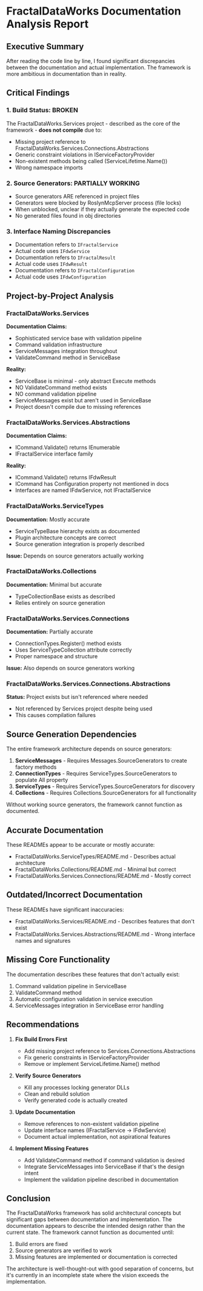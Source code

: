 # FractalDataWorks Documentation Analysis Report

## Executive Summary

After reading the code line by line, I found significant discrepancies between the documentation and actual implementation. The framework is more ambitious in documentation than in reality.

## Critical Findings

### 1. Build Status: BROKEN
The FractalDataWorks.Services project - described as the core of the framework - **does not compile** due to:
- Missing project reference to FractalDataWorks.Services.Connections.Abstractions
- Generic constraint violations in IServiceFactoryProvider
- Non-existent methods being called (ServiceLifetime.Name())
- Wrong namespace imports

### 2. Source Generators: PARTIALLY WORKING
- Source generators ARE referenced in project files
- Generators were blocked by RoslynMcpServer process (file locks)
- When unblocked, unclear if they actually generate the expected code
- No generated files found in obj directories

### 3. Interface Naming Discrepancies
- Documentation refers to `IFractalService`
- Actual code uses `IFdwService`
- Documentation refers to `IFractalResult`
- Actual code uses `IFdwResult`
- Documentation refers to `IFractalConfiguration`
- Actual code uses `IFdwConfiguration`

## Project-by-Project Analysis

### FractalDataWorks.Services

**Documentation Claims:**
- Sophisticated service base with validation pipeline
- Command validation infrastructure
- ServiceMessages integration throughout
- ValidateCommand method in ServiceBase

**Reality:**
- ServiceBase is minimal - only abstract Execute methods
- NO ValidateCommand method exists
- NO command validation pipeline
- ServiceMessages exist but aren't used in ServiceBase
- Project doesn't compile due to missing references

### FractalDataWorks.Services.Abstractions

**Documentation Claims:**
- ICommand.Validate() returns IEnumerable<string>
- IFractalService interface family

**Reality:**
- ICommand.Validate() returns IFdwResult<ValidationResult>
- ICommand has Configuration property not mentioned in docs
- Interfaces are named IFdwService, not IFractalService

### FractalDataWorks.ServiceTypes

**Documentation:** Mostly accurate
- ServiceTypeBase hierarchy exists as documented
- Plugin architecture concepts are correct
- Source generation integration is properly described

**Issue:** Depends on source generators actually working

### FractalDataWorks.Collections

**Documentation:** Minimal but accurate
- TypeCollectionBase exists as described
- Relies entirely on source generation

### FractalDataWorks.Services.Connections

**Documentation:** Partially accurate
- ConnectionTypes.Register() method exists
- Uses ServiceTypeCollection attribute correctly
- Proper namespace and structure

**Issue:** Also depends on source generators working

### FractalDataWorks.Services.Connections.Abstractions

**Status:** Project exists but isn't referenced where needed
- Not referenced by Services project despite being used
- This causes compilation failures

## Source Generation Dependencies

The entire framework architecture depends on source generators:

1. **ServiceMessages** - Requires Messages.SourceGenerators to create factory methods
2. **ConnectionTypes** - Requires ServiceTypes.SourceGenerators to populate All property
3. **ServiceTypes** - Requires ServiceTypes.SourceGenerators for discovery
4. **Collections** - Requires Collections.SourceGenerators for all functionality

Without working source generators, the framework cannot function as documented.

## Accurate Documentation

These READMEs appear to be accurate or mostly accurate:
- FractalDataWorks.ServiceTypes/README.md - Describes actual architecture
- FractalDataWorks.Collections/README.md - Minimal but correct
- FractalDataWorks.Services.Connections/README.md - Mostly correct

## Outdated/Incorrect Documentation

These READMEs have significant inaccuracies:
- FractalDataWorks.Services/README.md - Describes features that don't exist
- FractalDataWorks.Services.Abstractions/README.md - Wrong interface names and signatures

## Missing Core Functionality

The documentation describes these features that don't actually exist:
1. Command validation pipeline in ServiceBase
2. ValidateCommand method
3. Automatic configuration validation in service execution
4. ServiceMessages integration in ServiceBase error handling

## Recommendations

1. **Fix Build Errors First**
   - Add missing project reference to Services.Connections.Abstractions
   - Fix generic constraints in IServiceFactoryProvider
   - Remove or implement ServiceLifetime.Name() method

2. **Verify Source Generators**
   - Kill any processes locking generator DLLs
   - Clean and rebuild solution
   - Verify generated code is actually created

3. **Update Documentation**
   - Remove references to non-existent validation pipeline
   - Update interface names (IFractalService → IFdwService)
   - Document actual implementation, not aspirational features

4. **Implement Missing Features**
   - Add ValidateCommand method if command validation is desired
   - Integrate ServiceMessages into ServiceBase if that's the design intent
   - Implement the validation pipeline described in documentation

## Conclusion

The FractalDataWorks framework has solid architectural concepts but significant gaps between documentation and implementation. The documentation appears to describe the intended design rather than the current state. The framework cannot function as documented until:
1. Build errors are fixed
2. Source generators are verified to work
3. Missing features are implemented or documentation is corrected

The architecture is well-thought-out with good separation of concerns, but it's currently in an incomplete state where the vision exceeds the implementation.